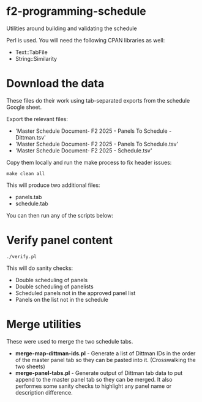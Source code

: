 # f2-programming-schedule

Utilities around building and validating the schedule

Perl is used. You will need the following CPAN libraries as well:

* Text::TabFile
* String::Similarity

# Download the data

These files do their work using tab-separated exports from the schedule Google sheet.

Export the relevant files:

* 'Master Schedule Document- F2 2025 - Panels To Schedule - Dittman.tsv'
* 'Master Schedule Document- F2 2025 - Panels To Schedule.tsv'
* 'Master Schedule Document- F2 2025 - Schedule.tsv'

Copy them locally and run the make process to fix header issues:

```make clean all```

This will produce two additional files:

* panels.tab
* schedule.tab

You can then run any of the scripts below:

# Verify panel content

```./verify.pl```

This will do sanity checks:
* Double scheduling of panels
* Double scheduling of panelists
* Scheduled panels not in the approved panel list
* Panels on the list not in the schedule

# Merge utilities

These were used to merge the two schedule tabs.

* **merge-map-dittman-ids.pl** - 
  Generate a list of Dittman IDs in the order of the master panel tab so they can be pasted into it. (Crosswalking the two sheets)
* **merge-panel-tabs.pl** - 
  Generate output of Dittman tab data to put append to the master panel tab so they can be merged. It also performes some sanity checks to highlight any panel name or description difference.
